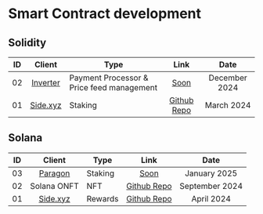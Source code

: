 # Smart Contract development

## Solidity

| ID  |            Client             | Type    | Link |    Date    |
| :-: | :---------------------------: | ------- | :--: | :--------: |
| 02  | [Inverter](https://www.inverter.network/) | Payment Processor & Price feed management | [Soon]() | December 2024 |
| 01  | [Side.xyz](https://side.xyz/) | Staking | [Github Repo](https://github.com/ZealynxSecurity/Staking/tree/main) | March 2024 |

## Solana

| ID | Client | Type | Link | Date |
|:--:|:------:|------|:----:|:----:|
| 03 | [Paragon](https://www.pgn.io/) | Staking | [Soon]() | January 2025 |
| 02 | Solana ONFT | NFT | [Github Repo](https://github.com/ZealynxSecurity/solana-LzApp-ONFT) | September 2024 |
| 01 | [Side.xyz](https://side.xyz/) | Rewards | [Github Repo](https://github.com/ZealynxSecurity/staking_reward_pool) | April 2024 |

